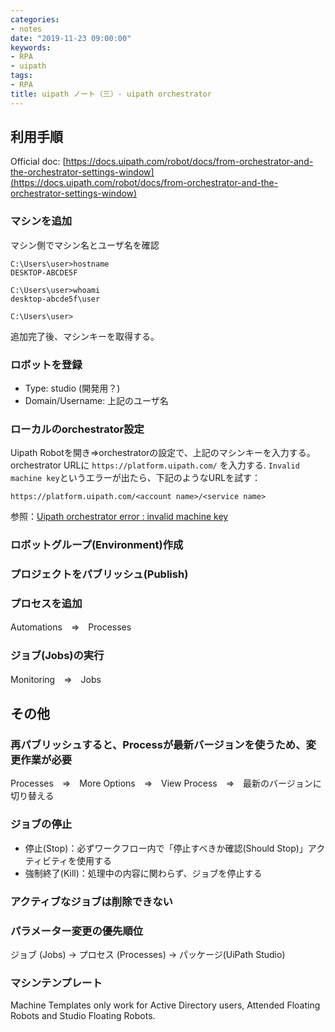 ```yaml
---
categories:
- notes
date: "2019-11-23 09:00:00"
keywords:
- RPA
- uipath
tags:
- RPA
title: uipath ノート（三）- uipath orchestrator
---
```


## 利用手順

Official doc: [https://docs.uipath.com/robot/docs/from-orchestrator-and-the-orchestrator-settings-window](https://docs.uipath.com/robot/docs/from-orchestrator-and-the-orchestrator-settings-window)

### マシンを追加

マシン側でマシン名とユーザ名を確認

```
C:\Users\user>hostname
DESKTOP-ABCDE5F

C:\Users\user>whoami
desktop-abcde5f\user

C:\Users\user>
```

追加完了後、マシンキーを取得する。

### ロボットを登録

* Type: studio (開発用？)
* Domain/Username: 上記のユーザ名

### ローカルのorchestrator設定

Uipath Robotを開き⇒orchestratorの設定で、上記のマシンキーを入力する。
orchestrator URLに `https://platform.uipath.com/` を入力する.
`Invalid machine key`というエラーが出たら、下記のようなURLを試す：
```
https://platform.uipath.com/<account name>/<service name>
```

参照：[Uipath orchestrator error : invalid machine key](https://forum.uipath.com/t/uipath-orchestrator-error-invalid-machine-key/153438/16)

### ロボットグループ(Environment)作成

### プロジェクトをパブリッシュ(Publish)

### プロセスを追加

Automations　⇒　Processes

### ジョブ(Jobs)の実行

Monitoring　⇒　Jobs

## その他

### 再パブリッシュすると、Processが最新バージョンを使うため、変更作業が必要

Processes　⇒　More Options　⇒　View Process　⇒　最新のバージョンに切り替える

### ジョブの停止

* 停止(Stop)：必ずワークフロー内で「停止すべきか確認(Should Stop)」アクティビティを使用する
* 強制終了(Kill)：処理中の内容に関わらず、ジョブを停止する

### アクティブなジョブは削除できない

### パラメーター変更の優先順位

ジョブ (Jobs) -> プロセス (Processes) -> パッケージ(UiPath Studio)

### マシンテンプレート

Machine Templates only work for Active Directory users, Attended Floating Robots and Studio Floating Robots.
